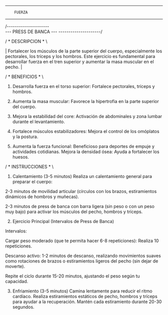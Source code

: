 ----------------------
        FUERZA
----------------------

/---------------------\
--- PRESS DE BANCA ---
\---------------------/

/ * DESCRIPCION * \

| Fortalecer los músculos de la parte superior del cuerpo, especialmente los pectorales, los tríceps y los hombros. Este ejercicio es fundamental para desarrollar fuerza en el tren superior y aumentar la masa muscular en el pecho. |

/ * BENEFICIOS * \

1. Desarrolla fuerza en el torso superior: Fortalece pectorales, tríceps y hombros.

2. Aumenta la masa muscular: Favorece la hipertrofia en la parte superior del cuerpo.

3. Mejora la estabilidad del core: Activación de abdominales y zona lumbar durante el levantamiento.

4. Fortalece músculos estabilizadores: Mejora el control de los omóplatos y la postura.

5. Aumenta la fuerza funcional: Beneficioso para deportes de empuje y actividades cotidianas.
Mejora la densidad ósea: Ayuda a fortalecer los huesos.

/ * INSTRUCCIONES * \

1. Calentamiento (3-5 minutos)
Realiza un calentamiento general para preparar el cuerpo:

2-3 minutos de movilidad articular (círculos con los brazos, estiramientos dinámicos de hombros y muñecas).

2-3 minutos de press de banca con barra ligera (sin peso o con un peso muy bajo) para activar los músculos del pecho, hombros y tríceps.

2. Ejercicio Principal (Intervalos de Press de Banca)

Intervalos:

Cargar peso moderado (que te permita hacer 6-8 repeticiones): Realiza 10 repeticiones.

Descanso activo: 1-2 minutos de descanso, realizando movimientos suaves como rotaciones de brazos o estiramientos ligeros del pecho (sin dejar de moverte).

Repite el ciclo durante 15-20 minutos, ajustando el peso según tu capacidad.

3. Enfriamiento (3-5 minutos)
Camina lentamente para reducir el ritmo cardíaco.
Realiza estiramientos estáticos de pecho, hombros y tríceps para ayudar a la recuperación. Mantén cada estiramiento durante 20-30 segundos.